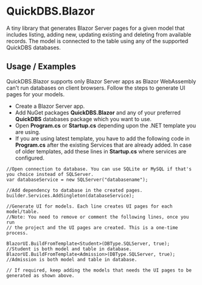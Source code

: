 # QuickDBS.Blazor

A tiny library that generates Blazor Server pages for a given model that includes listing, adding new, updating existing and deleting from available records. The model is connected to the table using any of the supported QuickDBS databases.

## Usage / Examples

QuickDBS.Blazor supports only Blazor Server apps as Blazor WebAssembly can't run databases on client browsers. Follow the steps to generate UI pages for your models.
- Create a Blazor Server app.
- Add NuGet packages **QuickDBS.Blazor** and any of your preferred **QuickDBS** databases package which you want to use.
- Open **Program.cs** or **Startup.cs** depending upon the .NET template you are using.
- If you are using latest template, you have to add the following code in **Program.cs** after the existing Services that are already added. In case of older templates, add these lines in **Startup.cs** where services are configured.
```
//Open connection to database. You can use SQLite or MySQL if that's you choice instead of SQLServer.
var databaseService = new SQLServer("databasename");

//Add dependency to database in the created pages.
builder.Services.AddSingleton(databaseService);

//Generate UI for models. Each line creates UI pages for each model/table.
//Note: You need to remove or comment the following lines, once you run
// the project and the UI pages are created. This is a one-time process.

BlazorUI.BuildFromTemplate<Student>(DBType.SQLServer, true);  //Student is both model and table in database.
BlazorUI.BuildFromTemplate<Admission>(DBType.SQLServer, true);  //Admission is both model and table in database.

// If required, keep adding the models that needs the UI pages to be generated as shown above.
```

